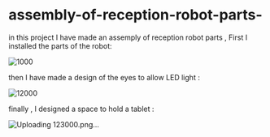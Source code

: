 # assembly-of-reception-robot-parts-
in this project I have made an assemply of reception robot parts , 
First I installed the parts of the robot:


![1000](https://user-images.githubusercontent.com/85731301/125535379-1da7e96f-f71b-4856-9282-747b979e8dbc.png)


then I have made a design of the eyes to allow LED light :


![12000](https://user-images.githubusercontent.com/85731301/125535592-21b3dabf-cf30-4315-b407-9ca1c4f43e65.png)


finally ,  I designed a space to hold a tablet : 


![Uploading 123000.png…]()
